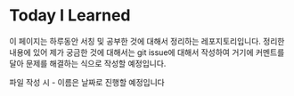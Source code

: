 # Today I Learned
이 페이지는 하루동안 서칭 및 공부한 것에 대해서 정리하는 레포지토리입니다.
정리한 내용에 있어 제가 궁금한 것에 대해서는 git issue에 대해서 작성하여 거기에 커멘트를 달아 문제를 해결하는 식으로 작성할 예정입니다.

파일 작성 시 - 이름은 날짜로 진행할 예정입니다
